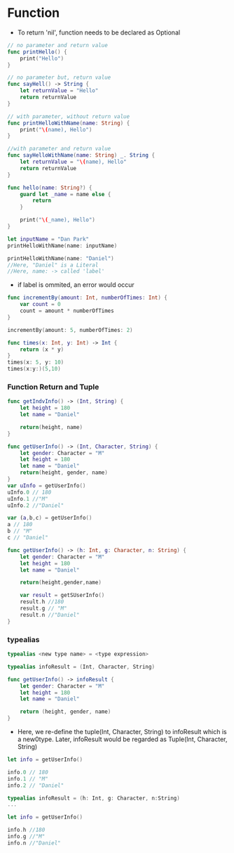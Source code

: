# Function
- To return 'nil', function needs to be declared as Optional
``` swift
// no parameter and return value
func printHello() {
    print("Hello")
}

// no parameter but, return value
func sayHell() -> String {
    let returnValue = "Hello"
    return returnValue
}

// with parameter, without return value
func printHelloWithName(name: String) {
    print("\(name), Hello")
}

//with parameter and return value
func sayHelloWithName(name: String) _. String {
    let returnValue = "\(name), Hello"
    return returnValue
}
```

``` swift
func hello(name: String?) {
    guard let _name = name else {
        return
    }

    print("\(_name), Hello")
}

let inputName = "Dan Park"
printHelloWithName(name: inputName)

printHelloWithName(name: "Daniel") 
//Here, "Daniel" is a Literal
//Here, name: -> called 'label' 
```
- if label is ommited, an error would occur

``` swift
func incrementBy(amount: Int, numberOfTimes: Int) {
    var count = 0
    count = amount * numberOfTimes
}

incrementBy(amount: 5, numberOfTimes: 2)
```

``` swift
func times(x: Int, y: Int) -> Int {
    return (x * y)
}
times(x: 5, y: 10)
times(x:y:)(5,10)
```

### Function Return and Tuple
``` swift
func getIndvInfo() -> (Int, String) {
    let height = 180
    let name = "Daniel"

    return(height, name)
}
```
``` swift
func getUserInfo() -> (Int, Character, String) {
    let gender: Character = "M"
    let height = 180
    let name = "Daniel"
    return(height, gender, name)
}
var uInfo = getUserInfo()
uInfo.0 // 180
uInfo.1 //"M"
uInfo.2 //"Daniel"

var (a,b,c) = getUserInfo()
a // 180
b // "M"
c // "Daniel"
```

``` swift
func getUserInfo() -> (h: Int, g: Character, n: String) {
    let gender: Character = "M"
    let height = 180
    let name = "Daniel"

    return(height,gender,name)

    var result = getSUserInfo()
    result.h //180
    result.g // "M"
    result.n //"Daniel"
}
```

### typealias
``` swift
typealias <new type name> = <type expression>
```
``` swift
typealias infoResult = (Int, Character, String)

func getUserInfo() -> infoResult {
    let gender: Character = "M"
    let height = 180
    let name = "Daniel"

    return (height, gender, name)
}
```
- Here, we re-define the tuple(Int, Character, String) to infoResult which is a new0type. Later, infoResult would be regarded as Tuple(Int, Character, String)
``` swift
let info = getUserInfo()

info.0 // 180
info.1 // "M"
info.2 // "Daniel"
```

``` swift
typealias infoResult = (h: Int, g: Character, n:String)
...

let info = getUserInfo()

info.h //180
info.g //"M"
info.n //"Daniel"
```
